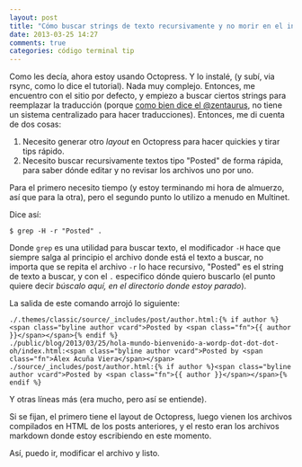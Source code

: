 ```yaml
---
layout: post
title: "Cómo buscar strings de texto recursivamente y no morir en el intento."
date: 2013-03-25 14:27
comments: true
categories: código terminal tip
---
```


Como les decía, ahora estoy usando Octopress. Y lo instalé, (y subí, via rsync, como lo dice el tutorial). Nada muy complejo. Entonces, me encuentro con el sitio por defecto, y empiezo a buscar ciertos strings para reemplazar la traducción (porque [como bien dice el @zentaurus](http://o.tiuque.cl/aprendiendo/octopress/), no tiene un sistema centralizado para hacer traducciones). Entonces, me di cuenta de dos cosas:

1. Necesito generar otro *layout* en Octopress para hacer quickies y tirar tips rápido.
2. Necesito buscar recursivamente textos tipo "Posted" de forma rápida, para saber dónde editar y no revisar los archivos uno por uno.

Para el primero necesito tiempo (y estoy terminando mi hora de almuerzo, así que para la otra), pero el segundo punto lo utilizo a menudo en Multinet. 
<!-- more -->
Dice así:

	$ grep -H -r "Posted" .
	
Donde `grep` es una utilidad para buscar texto, el modificador `-H` hace que siempre salga al principio el archivo donde está el texto a buscar, no importa que se repita el archivo `-r` lo hace recursivo, "Posted" es el string de texto a buscar, y con el `.` especifico dónde quiero buscarlo (el punto quiere decir *búscalo aquí, en el directorio donde estoy parado*).

La salida de este comando arrojó lo siguiente:

	./.themes/classic/source/_includes/post/author.html:{% if author %}<span class="byline author vcard">Posted by <span class="fn">{{ author }}</span></span>{% endif %}
	./public/blog/2013/03/25/hola-mundo-bienvenido-a-wordp-dot-dot-dot-oh/index.html:<span class="byline author vcard">Posted by <span class="fn">Álex Acuña Viera</span></span>
	./source/_includes/post/author.html:{% if author %}<span class="byline author vcard">Posted by <span class="fn">{{ author }}</span></span>{% endif %}

Y otras líneas más (era mucho, pero así se entiende).
	
Si se fijan, el primero tiene el layout de Octopress, luego vienen los archivos compilados en HTML de los posts anteriores, y el resto eran los archivos markdown donde estoy escribiendo en este momento.

Así, puedo ir, modificar el archivo y listo.

